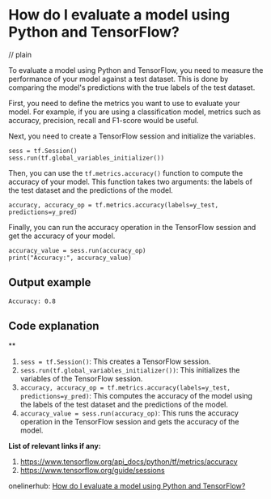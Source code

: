 # How do I evaluate a model using Python and TensorFlow?
// plain

To evaluate a model using Python and TensorFlow, you need to measure the performance of your model against a test dataset. This is done by comparing the model's predictions with the true labels of the test dataset.

First, you need to define the metrics you want to use to evaluate your model. For example, if you are using a classification model, metrics such as accuracy, precision, recall and F1-score would be useful.

Next, you need to create a TensorFlow session and initialize the variables.

```
sess = tf.Session()
sess.run(tf.global_variables_initializer())
```

Then, you can use the `tf.metrics.accuracy()` function to compute the accuracy of your model. This function takes two arguments: the labels of the test dataset and the predictions of the model.

```
accuracy, accuracy_op = tf.metrics.accuracy(labels=y_test, predictions=y_pred)
```

Finally, you can run the accuracy operation in the TensorFlow session and get the accuracy of your model.

```
accuracy_value = sess.run(accuracy_op)
print("Accuracy:", accuracy_value)
```
## Output example
 `Accuracy: 0.8`

## Code explanation
**
1. `sess = tf.Session()`: This creates a TensorFlow session.
2. `sess.run(tf.global_variables_initializer())`: This initializes the variables of the TensorFlow session.
3. `accuracy, accuracy_op = tf.metrics.accuracy(labels=y_test, predictions=y_pred)`: This computes the accuracy of the model using the labels of the test dataset and the predictions of the model.
4. `accuracy_value = sess.run(accuracy_op)`: This runs the accuracy operation in the TensorFlow session and gets the accuracy of the model.

**List of relevant links if any:**
1. https://www.tensorflow.org/api_docs/python/tf/metrics/accuracy
2. https://www.tensorflow.org/guide/sessions

onelinerhub: [How do I evaluate a model using Python and TensorFlow?](https://onelinerhub.com/python-tensorflow/how-do-i-evaluate-a-model-using-python-and-tensorflow)